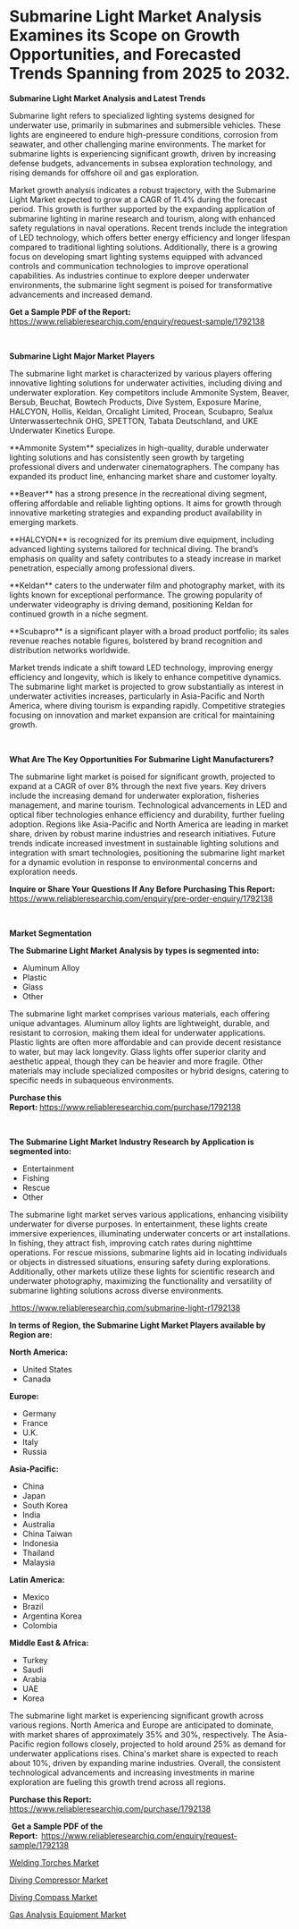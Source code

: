 <p><h1>Submarine Light Market Analysis Examines its Scope on Growth Opportunities, and Forecasted Trends Spanning from 2025 to 2032.</h1></p><p><strong>Submarine Light Market Analysis and Latest Trends</strong></p>
<p><p>Submarine light refers to specialized lighting systems designed for underwater use, primarily in submarines and submersible vehicles. These lights are engineered to endure high-pressure conditions, corrosion from seawater, and other challenging marine environments. The market for submarine lights is experiencing significant growth, driven by increasing defense budgets, advancements in subsea exploration technology, and rising demands for offshore oil and gas exploration.</p><p>Market growth analysis indicates a robust trajectory, with the Submarine Light Market expected to grow at a CAGR of 11.4% during the forecast period. This growth is further supported by the expanding application of submarine lighting in marine research and tourism, along with enhanced safety regulations in naval operations. Recent trends include the integration of LED technology, which offers better energy efficiency and longer lifespan compared to traditional lighting solutions. Additionally, there is a growing focus on developing smart lighting systems equipped with advanced controls and communication technologies to improve operational capabilities. As industries continue to explore deeper underwater environments, the submarine light segment is poised for transformative advancements and increased demand.</p></p>
<p><strong>Get a Sample PDF of the Report:&nbsp;</strong> <a href="https://www.reliableresearchiq.com/enquiry/request-sample/1792138?utm_campaign=1870&utm_medium=2&utm_source=Github&utm_content=ia&utm_term=20022025&utm_id=submarine-light">https://www.reliableresearchiq.com/enquiry/request-sample/1792138</a></p>
<p>&nbsp;</p>
<p><strong>Submarine Light Major Market Players</strong></p>
<p><p>The submarine light market is characterized by various players offering innovative lighting solutions for underwater activities, including diving and underwater exploration. Key competitors include Ammonite System, Beaver, Bersub, Beuchat, Bowtech Products, Dive System, Exposure Marine, HALCYON, Hollis, Keldan, Orcalight Limited, Procean, Scubapro, Sealux Unterwassertechnik OHG, SPETTON, Tabata Deutschland, and UKE Underwater Kinetics Europe.</p><p>**Ammonite System** specializes in high-quality, durable underwater lighting solutions and has consistently seen growth by targeting professional divers and underwater cinematographers. The company has expanded its product line, enhancing market share and customer loyalty.</p><p>**Beaver** has a strong presence in the recreational diving segment, offering affordable and reliable lighting options. It aims for growth through innovative marketing strategies and expanding product availability in emerging markets.</p><p>**HALCYON** is recognized for its premium dive equipment, including advanced lighting systems tailored for technical diving. The brand’s emphasis on quality and safety contributes to a steady increase in market penetration, especially among professional divers.</p><p>**Keldan** caters to the underwater film and photography market, with its lights known for exceptional performance. The growing popularity of underwater videography is driving demand, positioning Keldan for continued growth in a niche segment.</p><p>**Scubapro** is a significant player with a broad product portfolio; its sales revenue reaches notable figures, bolstered by brand recognition and distribution networks worldwide. </p><p>Market trends indicate a shift toward LED technology, improving energy efficiency and longevity, which is likely to enhance competitive dynamics. The submarine light market is projected to grow substantially as interest in underwater activities increases, particularly in Asia-Pacific and North America, where diving tourism is expanding rapidly. Competitive strategies focusing on innovation and market expansion are critical for maintaining growth.</p></p>
<p>&nbsp;</p>
<p><strong>What Are The Key Opportunities For Submarine Light Manufacturers?</strong></p>
<p><p>The submarine light market is poised for significant growth, projected to expand at a CAGR of over 8% through the next five years. Key drivers include the increasing demand for underwater exploration, fisheries management, and marine tourism. Technological advancements in LED and optical fiber technologies enhance efficiency and durability, further fueling adoption. Regions like Asia-Pacific and North America are leading in market share, driven by robust marine industries and research initiatives. Future trends indicate increased investment in sustainable lighting solutions and integration with smart technologies, positioning the submarine light market for a dynamic evolution in response to environmental concerns and exploration needs.</p></p>
<p><strong>Inquire or Share Your Questions If Any Before Purchasing This Report:</strong> <a href="https://www.reliableresearchiq.com/enquiry/pre-order-enquiry/1792138?utm_campaign=1870&utm_medium=2&utm_source=Github&utm_content=ia&utm_term=20022025&utm_id=submarine-light">https://www.reliableresearchiq.com/enquiry/pre-order-enquiry/1792138</a></p>
<p>&nbsp;</p>
<p><strong>Market Segmentation</strong></p>
<p><strong>The Submarine Light Market Analysis by types is segmented into:</strong></p>
<p><ul><li>Aluminum Alloy</li><li>Plastic</li><li>Glass</li><li>Other</li></ul></p>
<p><p>The submarine light market comprises various materials, each offering unique advantages. Aluminum alloy lights are lightweight, durable, and resistant to corrosion, making them ideal for underwater applications. Plastic lights are often more affordable and can provide decent resistance to water, but may lack longevity. Glass lights offer superior clarity and aesthetic appeal, though they can be heavier and more fragile. Other materials may include specialized composites or hybrid designs, catering to specific needs in subaqueous environments.</p></p>
<p><strong>Purchase this Report:&nbsp;</strong><a href="https://www.reliableresearchiq.com/purchase/1792138?utm_campaign=1870&utm_medium=2&utm_source=Github&utm_content=ia&utm_term=20022025&utm_id=submarine-light">https://www.reliableresearchiq.com/purchase/1792138</a></p>
<p>&nbsp;</p>
<p><strong>The Submarine Light Market Industry Research by Application is segmented into:</strong></p>
<p><ul><li>Entertainment</li><li>Fishing</li><li>Rescue</li><li>Other</li></ul></p>
<p><p>The submarine light market serves various applications, enhancing visibility underwater for diverse purposes. In entertainment, these lights create immersive experiences, illuminating underwater concerts or art installations. In fishing, they attract fish, improving catch rates during nighttime operations. For rescue missions, submarine lights aid in locating individuals or objects in distressed situations, ensuring safety during explorations. Additionally, other markets utilize these lights for scientific research and underwater photography, maximizing the functionality and versatility of submarine lighting solutions across diverse environments.</p></p>
<p><a href="https://www.reliableresearchiq.com/submarine-light-r1792138?utm_campaign=1870&utm_medium=2&utm_source=Github&utm_content=ia&utm_term=20022025&utm_id=submarine-light">&nbsp;https://www.reliableresearchiq.com/submarine-light-r1792138</a></p>
<p><strong>In terms of Region, the Submarine Light Market Players available by Region are:</strong></p>
<p>
    <p> <strong> North America: </strong>
        <ul>
            <li>United States</li>
            <li>Canada</li>
        </ul>
        </p> 
    <p> <strong> Europe: </strong>
        <ul>
            <li>Germany</li>
            <li>France</li>
            <li>U.K.</li>
            <li>Italy</li>
            <li>Russia</li>
        </ul>
        </p> 
    <p> <strong> Asia-Pacific: </strong>
        <ul>
            <li>China</li>
            <li>Japan</li>
            <li>South Korea</li>
            <li>India</li>
            <li>Australia</li>
            <li>China Taiwan</li>
            <li>Indonesia</li>
            <li>Thailand</li>
            <li>Malaysia</li>
        </ul>
        </p> 
    <p> <strong> Latin America: </strong>
        <ul>
            <li>Mexico</li>
            <li>Brazil</li>
            <li>Argentina Korea</li>
            <li>Colombia</li>
        </ul>
        </p> 
    <p> <strong> Middle East & Africa: </strong>
        <ul>
            <li>Turkey</li>
            <li>Saudi</li>
            <li>Arabia</li>
            <li>UAE</li>
            <li>Korea</li>
        </ul>
    </p>
    </p>
<p><p>The submarine light market is experiencing significant growth across various regions. North America and Europe are anticipated to dominate, with market shares of approximately 35% and 30%, respectively. The Asia-Pacific region follows closely, projected to hold around 25% as demand for underwater applications rises. China's market share is expected to reach about 10%, driven by expanding marine industries. Overall, the consistent technological advancements and increasing investments in marine exploration are fueling this growth trend across all regions.</p></p>
<p><strong>Purchase this Report: </strong><a href="https://www.reliableresearchiq.com/purchase/1792138?utm_campaign=1870&utm_medium=2&utm_source=Github&utm_content=ia&utm_term=20022025&utm_id=submarine-light">https://www.reliableresearchiq.com/purchase/1792138</a></p>
<p>&nbsp;<strong>Get a Sample PDF of the Report:&nbsp;&nbsp;</strong><a href="https://www.reliableresearchiq.com/enquiry/request-sample/1792138?utm_campaign=1870&utm_medium=2&utm_source=Github&utm_content=ia&utm_term=20022025&utm_id=submarine-light">https://www.reliableresearchiq.com/enquiry/request-sample/1792138</a></p>
<p><strong></strong></p>
<p><p><a href="https://github.com/cortswiltscw/Market-Research-Report-List-1/blob/main/welding-torches-market.md?utm_campaign=1870&utm_medium=2&utm_source=Github&utm_content=ia&utm_term=20022025&utm_id=submarine-light">Welding Torches Market</a></p><p><a href="https://github.com/radolavrish/Market-Research-Report-List-1/blob/main/diving-compressor-market.md?utm_campaign=1870&utm_medium=2&utm_source=Github&utm_content=ia&utm_term=20022025&utm_id=submarine-light">Diving Compressor Market</a></p><p><a href="https://github.com/marteionun0/Market-Research-Report-List-1/blob/main/diving-compass-market.md?utm_campaign=1870&utm_medium=2&utm_source=Github&utm_content=ia&utm_term=20022025&utm_id=submarine-light">Diving Compass Market</a></p><p><a href="https://github.com/maseykokosq1/Market-Research-Report-List-1/blob/main/gas-analysis-equipment-market.md?utm_campaign=1870&utm_medium=2&utm_source=Github&utm_content=ia&utm_term=20022025&utm_id=submarine-light">Gas Analysis Equipment Market</a></p></p>